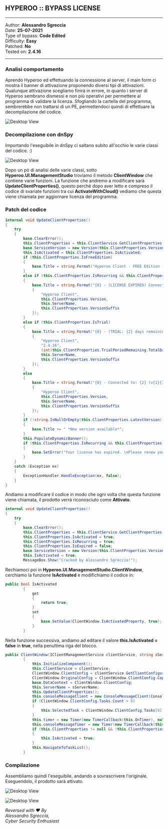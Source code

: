## HYPEROO :: BYPASS LICENSE

---
Author: **Alessandro Sgreccia**\
Date: **25-07-2021**\
Type of bypass: **Code Edited**\
Difficulty: **Easy**\
Patched: **No**\
Tested on: **2.4.16**

---

### Analisi comportamento
Aprendo Hyperoo ed effettuando la connessione al server, il main form ci mostra il banner di attivazione proponendo diversi tipi di attivazioni.
Qualunque attivazione scegliamo finirà in errore, in quanto i server di Hyperoo sembrano dismessi e non più operativi per permettere al programma di validare la licenza.
Sfogliando la cartella del programma, sembrerebbe non trattarsi di un PE, permettendoci quindi di effettuare la decompilazione del codice.

![Desktop View](https://user-images.githubusercontent.com/13579382/126905362-ab6225e4-4ee1-4a75-9573-ce91b3883ccc.png)

### Decompilazione con dnSpy
Importando l'eseguibile in dnSpy ci saltano subito all'occhio le varie classi del codice. :)

![Desktop View](https://user-images.githubusercontent.com/13579382/126905365-41768180-d838-42b8-a9d6-ad16a537b84f.png)

Dopo un pò di analisi delle varie classi, sotto **Hyperoo.UI.ManagementStudio** troviamo il metodo **ClientWindow** che contiene varie funzioni.
La funzione che andremo a modificare sarà **UpdateClientProperties()**, questo perché dopo aver letto e compreso il codice di svariate funzioni tra cui **ActivateWithCloud()** vediamo che questa viene chiamata per aggiornare licenza del programma.

### Patch del codice

```c#
internal void UpdateClientProperties()
{
	try
	{
		base.ClearError();
		this.ClientProperties = this.ClientService.GetClientProperties();
		base.ServiceVersion = new Version(this.ClientProperties.Version);
		this.IsActivated = this.ClientProperties.IsActivated;
		if (this.ClientProperties.IsFreeEdition)
		{
			base.Title = string.Format("Hyperoo Client - FREE Edition - Connected to: {0} (v{1}{2})", this.ServerName, this.ClientProperties.Version, this.ClientProperties.VersionSuffix);
		}
		else if (this.ClientProperties.IsRecurring && this.ClientProperties.IsExpired)
		{
			base.Title = string.Format("{0} - (LICENSE EXPIRED) Connected to: {2} (v{1}{3})", new object[]
			{
				"Hyperoo Client",
				this.ClientProperties.Version,
				this.ServerName,
				this.ClientProperties.VersionSuffix
			});
		}
		else if (this.ClientProperties.IsTrial)
		{
			base.Title = string.Format("{0} - (TRIAL: {2} days remaining) Connected to: {3} (v{1}{4})", new object[]
			{
				"Hyperoo Client",
				"2.4.16",
				(int)this.ClientProperties.TrialPeriodRemaining.TotalDays,
				this.ServerName,
				this.ClientProperties.VersionSuffix
			});
		}
		else
		{
			base.Title = string.Format("{0} - Connected to: {2} (v{1}{3})", new object[]
			{
				"Hyperoo Client",
				this.ClientProperties.Version,
				this.ServerName,
				this.ClientProperties.VersionSuffix
			});
		}
		if (!string.IsNullOrEmpty(this.ClientProperties.LatestVersion))
		{
			base.Title += " *New version available*";
		}
		this.PopulateDynamicBanner();
		if (this.ClientProperties.IsRecurring && this.ClientProperties.IsExpired)
		{
			base.SetError("Your license has expired. \nPlease renew your license using the Hyperoo Cloud Console or activate using another license key.");
		}
	}
	catch (Exception ex)
	{
		ExceptionHandler.HandleException(ex, false);
	}
}
```

Andiamo a modificare il codice in modo che ogni volta che questa funzione viene chiamata, il prodotto verrà riconosciuto come **Attivato**.

```c#
internal void UpdateClientProperties()
{
	try
	{
		base.ClearError();
		this.ClientProperties = this.ClientService.GetClientProperties();
		this.ClientProperties.IsActivated = true;
		this.ClientProperties.IsRecurring = true;
		this.ClientProperties.IsExpired = false;
		base.ServiceVersion = new Version(this.ClientProperties.Version);
		this.IsActivated = true;
		MessageBox.Show("Cracked by Alessandro Sgreccia!");
```
Rechiamoci poi in **Hyperoo.UI.ManagementStudio.ClientWindow**, cerchiamo la funzione **IsActivated** e modifichiamo il codice in:

```c#
public bool IsActivated
		{
			get
			{
				return true;
			}
			set
			{
				base.SetValue(ClientWindow.IsActivatedProperty, true);
			}
		}

```
Nella funzione successiva, andiamo ad editare il valore **this.IsActivated = false** in **true**, nella penultima riga del blocco.

```c#
public ClientWindow(IClientManagementService clientService, string sServerName)
		{
			this.InitializeComponent();
			this.ClientService = clientService;
			ClientWindow.ClientConfig = clientService.GetClientConfiguration();
			ClientWindow.OriginalConfig = ClientWindow.ClientConfig.Copy();
			base.DataContext = ClientWindow.ClientConfig;
			this.ServerName = sServerName;
			this.UpdateClientProperties();
			this.consoleMessageClient = new ConsoleMessageClient(ConsoleMessageDestination.ClientConfig, clientService);
			if (ClientWindow.ClientConfig.Tasks.Count > 0)
			{
				this.SelectedTask = ClientWindow.ClientConfig.Tasks[0];
			}
			this.timer = new Timer(new TimerCallback(this.OnTimer), null, 500, 500);
			this.consoleMessageTimer = new Timer(new TimerCallback(this.OnConsoleMessageTimer), null, 100, 2000);
			if (this.ClientProperties != null && !this.ClientProperties.IsActivated)
			{
				this.IsActivated = true;
			}
			this.NavigateToTaskList();
		}
```

### Compilazione 
Assembliamo quindi l'eseguibile, andando a sovrascrivere l'originale.
Eseguendolo, il prodotto sarà attivato.

![Desktop View](https://user-images.githubusercontent.com/13579382/126905366-98d5e970-9ab5-4d44-bd36-9262728cff34.png)

![Desktop View](https://user-images.githubusercontent.com/13579382/126905367-ae20a076-380d-492d-a8aa-d51a6c3a81f1.png)





*Reversed with ❤ By\
Alessandro Sgreccia,\
Cyber Security Enthusiast*
